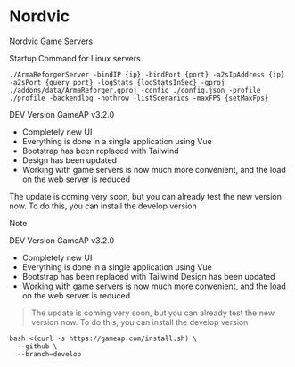 # Nordvic
Nordvic Game Servers

Startup Command for Linux servers
```
./ArmaReforgerServer -bindIP {ip} -bindPort {port} -a2sIpAddress {ip} -a2sPort {query_port} -logStats {logStatsInSec} -gproj ./addons/data/ArmaReforger.gproj -config ./config.json -profile ./profile -backendlog -nothrow -listScenarios -maxFPS {setMaxFps}
```

DEV Version GameAP v3.2.0
- Completely new UI
- Everything is done in a single application using Vue
- Bootstrap has been replaced with Tailwind
- Design has been updated
- Working with game servers is now much more convenient, and the load on the web server is reduced

The update is coming very soon, but you can already test the new version now. To do this, you can install the develop version

> [!NOTE]
>DEV Version GameAP v3.2.0
>- Completely new UI
>- Everything is done in a single application using Vue
>- Bootstrap has been replaced with Tailwind
> Design has been updated
>- Working with game servers is now much more convenient, and the load on the web server is reduced

>The update is coming very soon, but you can already test the new version now. To do this, you can install the develop version
```
bash <(curl -s https://gameap.com/install.sh) \
  --github \
  --branch=develop
```
